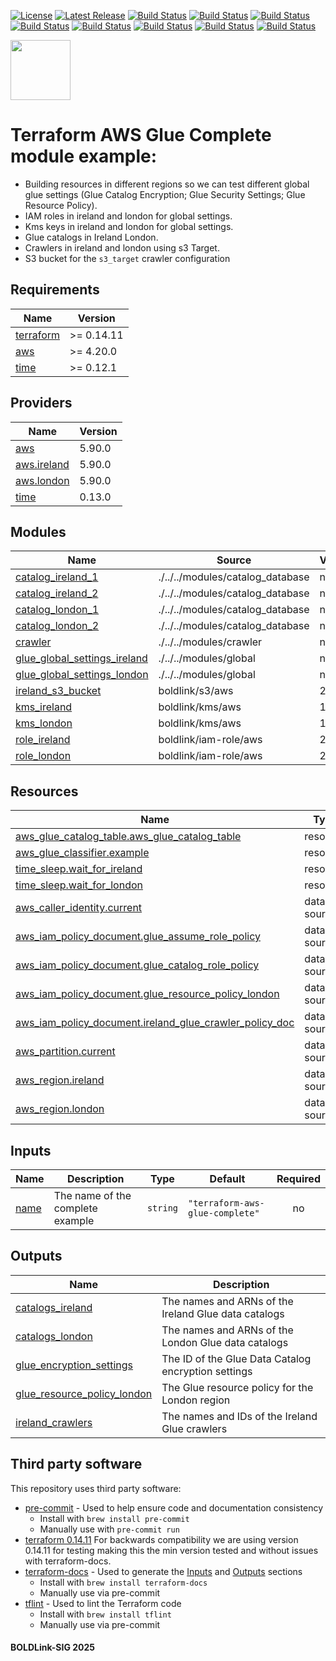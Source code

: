 [![License](https://img.shields.io/badge/License-Apache-blue.svg)](https://github.com/boldlink/terraform-aws-glue/blob/main/LICENSE)
[![Latest Release](https://img.shields.io/github/release/boldlink/terraform-aws-glue.svg)](https://github.com/boldlink/terraform-aws-glue/releases/latest)
[![Build Status](https://github.com/boldlink/terraform-aws-glue/actions/workflows/update.yaml/badge.svg)](https://github.com/boldlink/terraform-aws-glue/actions)
[![Build Status](https://github.com/boldlink/terraform-aws-glue/actions/workflows/release.yaml/badge.svg)](https://github.com/boldlink/terraform-aws-glue/actions)
[![Build Status](https://github.com/boldlink/terraform-aws-glue/actions/workflows/pre-commit.yaml/badge.svg)](https://github.com/boldlink/terraform-aws-glue/actions)
[![Build Status](https://github.com/boldlink/terraform-aws-glue/actions/workflows/pr-labeler.yaml/badge.svg)](https://github.com/boldlink/terraform-aws-glue/actions)
[![Build Status](https://github.com/boldlink/terraform-aws-glue/actions/workflows/module-examples-tests.yaml/badge.svg)](https://github.com/boldlink/terraform-aws-glue/actions)
[![Build Status](https://github.com/boldlink/terraform-aws-glue/actions/workflows/checkov.yaml/badge.svg)](https://github.com/boldlink/terraform-aws-glue/actions)
[![Build Status](https://github.com/boldlink/terraform-aws-glue/actions/workflows/auto-merge.yaml/badge.svg)](https://github.com/boldlink/terraform-aws-glue/actions)
[![Build Status](https://github.com/boldlink/terraform-aws-glue/actions/workflows/auto-badge.yaml/badge.svg)](https://github.com/boldlink/terraform-aws-glue/actions)

[<img src="https://avatars.githubusercontent.com/u/25388280?s=200&v=4" width="96"/>](https://boldlink.io)

# Terraform AWS Glue Complete module example:

* Building resources in different regions so we can test different global glue settings (Glue Catalog Encryption; Glue Security Settings; Glue Resource Policy).
* IAM roles in ireland and london for global settings.
* Kms keys in ireland and london for global settings.
* Glue catalogs in Ireland London.
* Crawlers in ireland and london using s3 Target.
* S3 bucket for the `s3_target` crawler configuration

<!-- BEGINNING OF PRE-COMMIT-TERRAFORM DOCS HOOK -->
## Requirements

| Name | Version |
|------|---------|
| <a name="requirement_terraform"></a> [terraform](#requirement\_terraform) | >= 0.14.11 |
| <a name="requirement_aws"></a> [aws](#requirement\_aws) | >= 4.20.0 |
| <a name="requirement_time"></a> [time](#requirement\_time) | >= 0.12.1 |

## Providers

| Name | Version |
|------|---------|
| <a name="provider_aws"></a> [aws](#provider\_aws) | 5.90.0 |
| <a name="provider_aws.ireland"></a> [aws.ireland](#provider\_aws.ireland) | 5.90.0 |
| <a name="provider_aws.london"></a> [aws.london](#provider\_aws.london) | 5.90.0 |
| <a name="provider_time"></a> [time](#provider\_time) | 0.13.0 |

## Modules

| Name | Source | Version |
|------|--------|---------|
| <a name="module_catalog_ireland_1"></a> [catalog\_ireland\_1](#module\_catalog\_ireland\_1) | ./../../modules/catalog_database | n/a |
| <a name="module_catalog_ireland_2"></a> [catalog\_ireland\_2](#module\_catalog\_ireland\_2) | ./../../modules/catalog_database | n/a |
| <a name="module_catalog_london_1"></a> [catalog\_london\_1](#module\_catalog\_london\_1) | ./../../modules/catalog_database | n/a |
| <a name="module_catalog_london_2"></a> [catalog\_london\_2](#module\_catalog\_london\_2) | ./../../modules/catalog_database | n/a |
| <a name="module_crawler"></a> [crawler](#module\_crawler) | ./../../modules/crawler | n/a |
| <a name="module_glue_global_settings_ireland"></a> [glue\_global\_settings\_ireland](#module\_glue\_global\_settings\_ireland) | ./../../modules/global | n/a |
| <a name="module_glue_global_settings_london"></a> [glue\_global\_settings\_london](#module\_glue\_global\_settings\_london) | ./../../modules/global | n/a |
| <a name="module_ireland_s3_bucket"></a> [ireland\_s3\_bucket](#module\_ireland\_s3\_bucket) | boldlink/s3/aws | 2.5.1 |
| <a name="module_kms_ireland"></a> [kms\_ireland](#module\_kms\_ireland) | boldlink/kms/aws | 1.2.0 |
| <a name="module_kms_london"></a> [kms\_london](#module\_kms\_london) | boldlink/kms/aws | 1.2.0 |
| <a name="module_role_ireland"></a> [role\_ireland](#module\_role\_ireland) | boldlink/iam-role/aws | 2.0.0 |
| <a name="module_role_london"></a> [role\_london](#module\_role\_london) | boldlink/iam-role/aws | 2.0.0 |

## Resources

| Name | Type |
|------|------|
| [aws_glue_catalog_table.aws_glue_catalog_table](https://registry.terraform.io/providers/hashicorp/aws/latest/docs/resources/glue_catalog_table) | resource |
| [aws_glue_classifier.example](https://registry.terraform.io/providers/hashicorp/aws/latest/docs/resources/glue_classifier) | resource |
| [time_sleep.wait_for_ireland](https://registry.terraform.io/providers/hashicorp/time/latest/docs/resources/sleep) | resource |
| [time_sleep.wait_for_london](https://registry.terraform.io/providers/hashicorp/time/latest/docs/resources/sleep) | resource |
| [aws_caller_identity.current](https://registry.terraform.io/providers/hashicorp/aws/latest/docs/data-sources/caller_identity) | data source |
| [aws_iam_policy_document.glue_assume_role_policy](https://registry.terraform.io/providers/hashicorp/aws/latest/docs/data-sources/iam_policy_document) | data source |
| [aws_iam_policy_document.glue_catalog_role_policy](https://registry.terraform.io/providers/hashicorp/aws/latest/docs/data-sources/iam_policy_document) | data source |
| [aws_iam_policy_document.glue_resource_policy_london](https://registry.terraform.io/providers/hashicorp/aws/latest/docs/data-sources/iam_policy_document) | data source |
| [aws_iam_policy_document.ireland_glue_crawler_policy_doc](https://registry.terraform.io/providers/hashicorp/aws/latest/docs/data-sources/iam_policy_document) | data source |
| [aws_partition.current](https://registry.terraform.io/providers/hashicorp/aws/latest/docs/data-sources/partition) | data source |
| [aws_region.ireland](https://registry.terraform.io/providers/hashicorp/aws/latest/docs/data-sources/region) | data source |
| [aws_region.london](https://registry.terraform.io/providers/hashicorp/aws/latest/docs/data-sources/region) | data source |

## Inputs

| Name | Description | Type | Default | Required |
|------|-------------|------|---------|:--------:|
| <a name="input_name"></a> [name](#input\_name) | The name of the complete example | `string` | `"terraform-aws-glue-complete"` | no |

## Outputs

| Name | Description |
|------|-------------|
| <a name="output_catalogs_ireland"></a> [catalogs\_ireland](#output\_catalogs\_ireland) | The names and ARNs of the Ireland Glue data catalogs |
| <a name="output_catalogs_london"></a> [catalogs\_london](#output\_catalogs\_london) | The names and ARNs of the London Glue data catalogs |
| <a name="output_glue_encryption_settings"></a> [glue\_encryption\_settings](#output\_glue\_encryption\_settings) | The ID of the Glue Data Catalog encryption settings |
| <a name="output_glue_resource_policy_london"></a> [glue\_resource\_policy\_london](#output\_glue\_resource\_policy\_london) | The Glue resource policy for the London region |
| <a name="output_ireland_crawlers"></a> [ireland\_crawlers](#output\_ireland\_crawlers) | The names and IDs of the Ireland Glue crawlers |
<!-- END OF PRE-COMMIT-TERRAFORM DOCS HOOK -->

## Third party software
This repository uses third party software:
* [pre-commit](https://pre-commit.com/) - Used to help ensure code and documentation consistency
  * Install with `brew install pre-commit`
  * Manually use with `pre-commit run`
* [terraform 0.14.11](https://releases.hashicorp.com/terraform/0.14.11/) For backwards compatibility we are using version 0.14.11 for testing making this the min version tested and without issues with terraform-docs.
* [terraform-docs](https://github.com/segmentio/terraform-docs) - Used to generate the [Inputs](#Inputs) and [Outputs](#Outputs) sections
  * Install with `brew install terraform-docs`
  * Manually use via pre-commit
* [tflint](https://github.com/terraform-linters/tflint) - Used to lint the Terraform code
  * Install with `brew install tflint`
  * Manually use via pre-commit

<h4> BOLDLink-SIG 2025 </h4>
